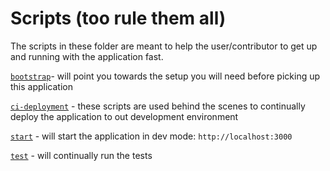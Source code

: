 # Scripts (too rule them all)

The scripts in these folder are meant to help the user/contributor to get up and running with the application fast.

[`bootstrap`](scripts/bootstrap)- will point you towards the setup you will need before picking up this application

[`ci-deployment`](scripts/ci-deployment) - these scripts are used behind the scenes to continually deploy the 
application to out development environment

[`start`](scripts/start) - will start the application in dev mode: `http://localhost:3000`

[`test`](scripts/test) - will continually run the tests
